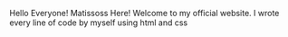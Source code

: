 Hello Everyone! Matissoss Here!
Welcome to my official website. I wrote every line of code by myself using html and css